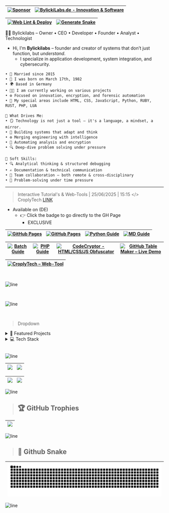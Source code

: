 | [![Sponsor](https://img.shields.io/badge/%F0%9F%92%96-Sponsor-ff69b4?style=flat-square)](https://github.com/sponsors/bylickilabs) | [![BylickiLabs.de - Innovation & Software](https://img.shields.io/badge/BylickiLabs-Innovation%20%7C%20Software-0a192f?style=for-the-badge&logo=code&logoColor=00ffd0)](https://bylickilabs.de) |
|---|---|

| [![Web Lint & Deploy](https://github.com/bylickilabs/github-table-maker/actions/workflows/main.yml/badge.svg)](https://github.com/bylickilabs/github-table-maker/actions/workflows/main.yml) | [![Generate Snake](https://github.com/bylickilabs/bylickilabs/actions/workflows/snake.yml/badge.svg)](https://github.com/bylickilabs/bylickilabs/actions/workflows/snake.yml) |
|---|---|

👨‍💻 Bylickilabs – Owner • CEO • Developer • Founder • Analyst • Technologist</summary>

- Hi, I’m **Bylickilabs** – founder and creator of systems that don’t just function, but *understand*. 
  - I specialize in application development, system integration, and cybersecurity.

```yarn
• 💍 Married since 2015
• 👶 I was born on March 17th, 1982
• 🌍 Based in Germany
• 👨‍💻 I am currently working on various projects
• ⚙️ Focused on innovation, encryption, and forensic automation
• 🚧 My special areas include HTML, CSS, JavaScript, Python, RUBY, RUST, PHP, LUA

🌟 What Drives Me:
• 🪞 Technology is not just a tool – it's a language, a mindset, a mirror.
• 🧠 Building systems that adapt and think  
• ⚙️ Merging engineering with intelligence  
• 🧩 Automating analysis and encryption  
• 🔍 Deep-dive problem solving under pressure  

🤝 Soft Skills:
• 🔍 Analytical thinking & structured debugging  
• ✍️ Documentation & technical communication  
• 🤝 Team collaboration – both remote & cross-disciplinary  
• 🧩 Problem-solving under time pressure
```

---

> Interactive Tutorial's & Web-Tools | 25/06/2025 | 15:15 </> CroplyTech [LINK](https://bylickilabs.github.io/CroplyTech/)
  - Available on (DE)
    - 👉 Click the badge to go directly to the GH Page
      - EXCLUSIVE
 
| [![GitHub Pages](https://img.shields.io/badge/Tutorial%20-HTML%20Guide-neon?style=for-the-badge&logo=html5&logoColor=white)](https://bylickilabs.github.io/HTML-Guide/) | [![GitHub Pages](https://img.shields.io/badge/Tutorial%20-CSS%20Guide-19fff2?style=for-the-badge&logo=css3&logoColor=white)](https://bylickilabs.github.io/CSS-Guide/) | [![Python Guide](https://img.shields.io/badge/Tutorial-Python%20Guide-43c7ff?style=for-the-badge&logo=python&logoColor=white)](https://bylickilabs.github.io/Python-Guide/) | [![MD Guide](https://img.shields.io/badge/Tutorial-MD%20Guide-ff2be6?style=for-the-badge&logo=markdown&logoColor=white)](https://bylickilabs.github.io/MD-Guide/) 
|---|---|---|---|

| [![Batch Guide](https://img.shields.io/badge/Tutorial-Batch%20Guide-ff2be6?style=for-the-badge&logo=windows&logoColor=white)](https://bylickilabs.github.io/Batch-Guide/) | [![PHP Guide](https://img.shields.io/badge/Tutorial-PHP%20Guide-8ac2ec?style=for-the-badge&logo=php&logoColor=white)](https://bylickilabs.github.io/PHP-Guide/) | [![CodeCryptor - HTML/CSS/JS Obfuscator](https://img.shields.io/badge/CodeCryptor-►%20HTML%2FCSS%2FJS%20◄-brightgreen?style=for-the-badge&logo=javascript&logoColor=white)](https://bylickilabs.github.io/CodeCryptor/) | [![GitHub Table Maker – Live Demo](https://img.shields.io/badge/GitHub%20Pages-Table%20Maker-%2319fff2?style=for-the-badge&logo=github)](https://bylickilabs.github.io/github-table-maker/) |
|---|---|---|---|

| [![CroplyTech – Web-Tool](https://img.shields.io/badge/CroplyTech-Web--Tool-%2300fff7?style=for-the-badge&logo=code&logoColor=white&labelColor=141e2e)](https://bylickilabs.github.io/CroplyTech/) |
|---|

<br>

![line](https://github.com/bylickilabs/bylickilabs/assets/109308073/bfd77a60-d426-4470-b417-fdbab0166188) 

<br>

![line](https://github.com/bylickilabs/bylickilabs/assets/109308073/bfd77a60-d426-4470-b417-fdbab0166188) 

<br>

> Dropdown

<details>
  <summary>🚀 Featured Projects</summary>
<br>  
   - Eine kuratierte Auswahl an Tools, Frameworks, Security-Modulen und Utilities, entwickelt von **BylickiLabs**.<br>
 
### 📋 Github TableMaker<br>
> 🚀 RELEASE 22/06/2025 | 10:00 Uhr
- 📋 [`TableMaker`](https://github.com/bylickilabs/github-table-maker) — Intuitive Web App for Rapid Creation and Editing of Markdown Tables

---

### 🧩 Templates & Starters

- 🌐 [`NeonStarter`](https://github.com/bylickilabs/neonstarter) — Animated UI starter with theme switch and neon visuals  
- 🧠 [`FocusPulse`](https://github.com/bylickilabs/focuspulse) — Productivity dashboard with timer logic and session tracking  
- 💼 [`FocusPulse-Pro`](https://github.com/bylickilabs/focuspulse-pro) — Advanced version with analytics, sound modules, and reporting  
- 🔤 [`MD-Crypter`](https://github.com/bylickilabs/md-crypter) — Markdown encryption and decryption with browser support  
- 📋 [`Organizer`](https://github.com/bylickilabs/organizer) — Smart note & file organizer with encryption support  

---

### 🔐 Security & Encryption

- 🔒 [`NeonPGP`](https://github.com/bylickilabs/neonpgp) — Browser-based PGP tool with local key storage and secure download  
- 🧬 [`QuantumKeys-PGP`](https://github.com/bylickilabs/quantumkeys-pgp) — Next-gen encryption interface using quantum-safe principles  
- 📧 [`Email_En-Decryption`](https://github.com/bylickilabs/email-en-decryption) — Client-side encryption for emails with public key handling  
- 🔐 [`SecurePass`](https://github.com/bylickilabs/securepass) — Secure password manager with local encryption and no backend  
- 🧿 [`Password-Manager`](https://github.com/bylickilabs/password-manager) — Offline password storage & generation with clipboard safety  
- 🔁 [`PasswordGenerator`](https://github.com/bylickilabs/passwordgenerator) — Customizable password generator with export functions  
- 🔐 [`NeonCryptProSuite`](https://github.com/bylickilabs/neoncryptprosuite) — Full encryption toolkit with file, string, and key features  

---

### 🕵️‍♂️ Forensics & Monitoring

- 🕵️ [`TraceHunter`](https://github.com/bylickilabs/tracehunter) — Web forensic suite with EXIF, hash, and content scanning  
- 🔎 [`Sleuth`](https://github.com/bylickilabs/sleuth) — Visual metadata explorer with timeline and geo tagging  
- 🧮 [`SysScope`](https://github.com/bylickilabs/sysscope) — Full system diagnostics toolkit for analysis and reporting  
- 🖧 [`SpeedScanX`](https://github.com/bylickilabs/speedscanx) — Real-time network scanner with Speedport/Router interface  
- 🔍 [`Link-Checker`](https://github.com/bylickilabs/link-checker) — Dead-link finder with colored output, CSV export, and domain filter  
- 🛡️ [`NetProtect`](https://github.com/bylickilabs/netprotect) — Network shield interface with port and firewall monitoring  

---

### 🧠 Tools & Workflow

- ⚙️ [`Context-menu-Lock`](https://github.com/bylickilabs/context-menu-lock) — Client-side DevTools blocker and context protection  
- 🧰 [`HashForge`](https://github.com/bylickilabs/hashforge) — Hash calculator supporting MD5, SHA, bcrypt with cost selector  
- 📂 [`Image_Konverter`](https://github.com/bylickilabs/image-konverter) — File conversion interface (PDF, HEIC, TXT, JPG)  
- 🔄 [`System-Diagnose-Tool`](https://github.com/bylickilabs/system-diagnose-tool) — Node-based diagnostics for networking and services  
- 🧠 [`TaskFlow-One`](https://github.com/bylickilabs/taskflow-one) — AI-supported task and process planner with timeline  
- 🔡 [`CodePulse`](https://github.com/bylickilabs/codepulse) — Online code editor with syntax highlighting and neon preview  

---

### 🧪 Simulation & Gamified Systems

- 👤 [`ZeroTrace`](https://github.com/bylickilabs/zerotrace) — Hacker simulation game with terminal-like challenges and upload tools  
- ⏳ [`ChronoCraft`](https://github.com/bylickilabs/chronocraft) — Visual timeline builder for project planning and story mapping  

</details>



<details>
  <summary>💻 Tech Stack</summary>

<br>

### 🚀 Sprachen

| ![C](https://img.shields.io/badge/c-%2300599C.svg?style=for-the-badge&logo=c&logoColor=white) | ![C#](https://img.shields.io/badge/c%23-%23239120.svg?style=for-the-badge&logo=csharp&logoColor=white) | ![C++](https://img.shields.io/badge/c++-%2300599C.svg?style=for-the-badge&logo=c%2B%2B&logoColor=white) | ![CSS3](https://img.shields.io/badge/css3-%231572B6.svg?style=for-the-badge&logo=css3&logoColor=white) | ![HTML5](https://img.shields.io/badge/html5-%23E34F26.svg?style=for-the-badge&logo=html5&logoColor=white) |
|---|---|---|---|---|

| ![Java](https://img.shields.io/badge/java-%23ED8B00.svg?style=for-the-badge&logo=openjdk&logoColor=white) | ![JavaScript](https://img.shields.io/badge/javascript-%23323330.svg?style=for-the-badge&logo=javascript&logoColor=%23F7DF1E) | ![Kotlin](https://img.shields.io/badge/kotlin-%237F52FF.svg?style=for-the-badge&logo=kotlin&logoColor=white) | ![Lua](https://img.shields.io/badge/lua-%232C2D72.svg?style=for-the-badge&logo=lua&logoColor=white) | ![Markdown](https://img.shields.io/badge/markdown-%23000000.svg?style=for-the-badge&logo=markdown&logoColor=white) |
|---|---|---|---|---|

### ☁️ Hosting

| ![Google Cloud](https://img.shields.io/badge/GoogleCloud-%234285F4.svg?style=for-the-badge&logo=google-cloud&logoColor=white) | ![Cloudflare](https://img.shields.io/badge/Cloudflare-F38020?style=for-the-badge&logo=Cloudflare&logoColor=white) | ![Vercel](https://img.shields.io/badge/vercel-%23000000.svg?style=for-the-badge&logo=vercel&logoColor=white) |
|---|---|---|

### 🧩 Frameworks

| ![.Net](https://img.shields.io/badge/.NET-5C2D91?style=for-the-badge&logo=.net&logoColor=white) | ![Yarn](https://img.shields.io/badge/yarn-%232C8EBB.svg?style=for-the-badge&logo=yarn&logoColor=white) |
|---|---|

### 🌐 Server

| ![Apache](https://img.shields.io/badge/apache-%23D42029.svg?style=for-the-badge&logo=apache&logoColor=white) | ![Nginx](https://img.shields.io/badge/nginx-%23009639.svg?style=for-the-badge&logo=nginx&logoColor=white) | ![NodeJS](https://img.shields.io/badge/node.js-6DA55F?style=for-the-badge&logo=node.js&logoColor=white) | ![Next JS](https://img.shields.io/badge/Next-black?style=for-the-badge&logo=next.js&logoColor=white) |
|---|---|---|---|

### 💾 Datenbanken

| ![MariaDB](https://img.shields.io/badge/MariaDB-003545?style=for-the-badge&logo=mariadb&logoColor=white) | ![MySQL](https://img.shields.io/badge/mysql-4479A1.svg?style=for-the-badge&logo=mysql&logoColor=white) |
|---|---|

### 🎨 Design & UI

| ![Adobe XD](https://img.shields.io/badge/Adobe%20XD-470137?style=for-the-badge&logo=Adobe%20XD&logoColor=FF61F6) | ![Photoshop](https://img.shields.io/badge/Photoshop-%2331A8FF.svg?style=for-the-badge&logo=adobe%20photoshop&logoColor=white) | ![Illustrator](https://img.shields.io/badge/Illustrator-%23FF9A00.svg?style=for-the-badge&logo=adobe%20illustrator&logoColor=white) | ![Blender](https://img.shields.io/badge/blender-%23F5792A.svg?style=for-the-badge&logo=blender&logoColor=white) |
|---|---|---|---|

### 🛠 CI/CD & VCS

| ![GitHub Actions](https://img.shields.io/badge/github%20actions-%232671E5.svg?style=for-the-badge&logo=githubactions&logoColor=white) | ![Git](https://img.shields.io/badge/git-%23F05033.svg?style=for-the-badge&logo=git&logoColor=white) | ![GitHub](https://img.shields.io/badge/github-%23121011.svg?style=for-the-badge&logo=github&logoColor=white) |
|---|---|---|

### 🧠 Weitere Tools

| ![Arduino](https://img.shields.io/badge/-Arduino-00979D?style=for-the-badge&logo=Arduino&logoColor=white) | ![Meta](https://img.shields.io/badge/Meta-%230467DF.svg?style=for-the-badge&logo=Meta&logoColor=white) | ![Raspberry Pi](https://img.shields.io/badge/-Raspberry_Pi-C51A4A?style=for-the-badge&logo=Raspberry-Pi) |
|---|---|---|

</details>
<br>

![line](https://github.com/bylickilabs/bylickilabs/assets/109308073/bfd77a60-d426-4470-b417-fdbab0166188) 


|![](https://github-readme-stats.vercel.app/api?username=bylickilabs&theme=great-gatsby&hide_border=false&include_all_commits=true&count_private=true) | ![](https://nirzak-streak-stats.vercel.app/?user=bylickilabs&theme=great-gatsby&hide_border=false) |
|---|---|

| ![](https://github-profile-summary-cards.vercel.app/api/cards/profile-details?username=bylickilabs&theme=radical) | ![](https://github-readme-stats.vercel.app/api/top-langs/?username=bylickilabs&layout=compact&theme=radical&langs_count=20)
|---|---|

![line](https://github.com/bylickilabs/bylickilabs/assets/109308073/bfd77a60-d426-4470-b417-fdbab0166188) 

> ## 🏆 GitHub Trophies
|![](https://github-profile-trophy.vercel.app/?username=bylickilabs&theme=monokai&margin-h=10&margin-w=10&no-frame=true&no-bg=true&column=-1)|
|---| 

![line](https://github.com/bylickilabs/bylickilabs/assets/109308073/bfd77a60-d426-4470-b417-fdbab0166188) 

> ## 🐍 Github Snake
|![](https://github.com/bylickilabs/bylickilabs/blob/refs/heads/output/github-snake-dark.svg)|
|---|

![line](https://github.com/bylickilabs/bylickilabs/assets/109308073/bfd77a60-d426-4470-b417-fdbab0166188) 
<!--
**bylickilabs/bylickilabs** is a ✨ _special_ ✨ repository because its `README.md` (this file) appears on your GitHub profile.
-->
